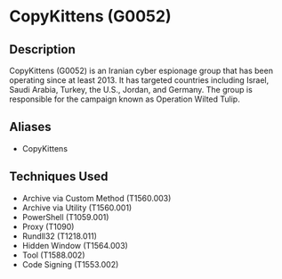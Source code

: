 # CopyKittens (G0052)

## Description
CopyKittens (G0052) is an Iranian cyber espionage group that has been operating since at least 2013. It has targeted countries including Israel, Saudi Arabia, Turkey, the U.S., Jordan, and Germany. The group is responsible for the campaign known as Operation Wilted Tulip.

## Aliases
- CopyKittens

## Techniques Used
- Archive via Custom Method (T1560.003)
- Archive via Utility (T1560.001)
- PowerShell (T1059.001)
- Proxy (T1090)
- Rundll32 (T1218.011)
- Hidden Window (T1564.003)
- Tool (T1588.002)
- Code Signing (T1553.002)
